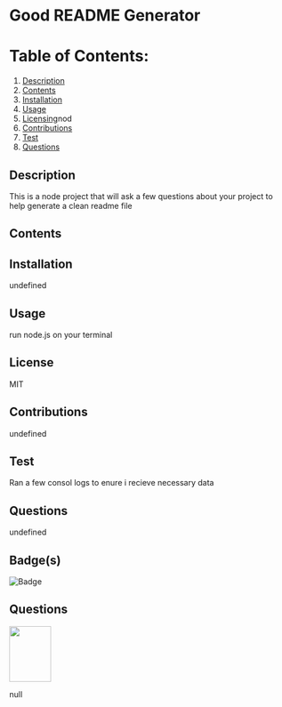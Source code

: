 
  # Good README Generator
  # Table of Contents:
  1. [Description](#description)
  2. [Contents](#contents)
  3. [Installation](#installation)
  4. [Usage](#usage)
  5. [Licensing](#license)nod
  6. [Contributions](#contributions)
  7. [Test](#test)
  8. [Questions](#questions)
  ## Description
  This is a node project that will ask a few questions about your project to help generate a clean readme file 
  ## Contents
  
  ## Installation
  undefined
  ## Usage
  run node.js on your terminal
  ## License
  MIT
  ## Contributions
  undefined
  ## Test
  Ran a few consol logs to enure i recieve necessary data 
  ## Questions
  undefined
  ## Badge(s)
  ![Badge]()
  ## Questions
  <img src="https://avatars0.githubusercontent.com/u/59719170?v=4" height="100" width="75">
  
  null
  
